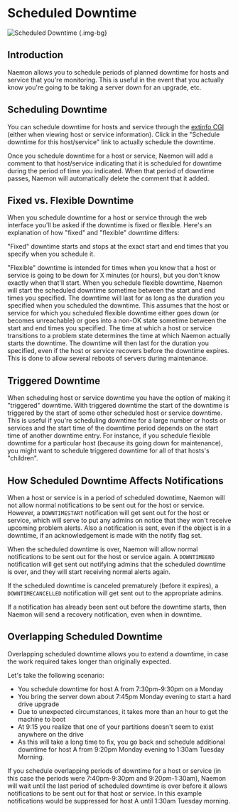 # Scheduled Downtime

![Scheduled Downtime](/images/usersguide/svg/downtime.svg) {.img-bg}


## Introduction

Naemon allows you to schedule periods of planned downtime for hosts and service that you're monitoring.  This is useful in the event that you actually know you're going to be taking a server down for an upgrade, etc.


## Scheduling Downtime

You can schedule downtime for hosts and service through the [extinfo CGI](cgis#extinfo_cgi) (either when viewing host or service information).  Click in the "Schedule downtime for this host/service" link to actually schedule the downtime.

Once you schedule downtime for a host or service, Naemon will add a comment to that host/service indicating that it is scheduled for downtime during the period of time you indicated.  When that period of downtime passes, Naemon will automatically delete the comment that it added.

## Fixed vs. Flexible Downtime

When you schedule downtime for a host or service through the web interface you'll be asked if the downtime is fixed or flexible.  Here's an explanation of how "fixed" and "flexible" downtime differs:

"Fixed" downtime starts and stops at the exact start and end times that you specify when you schedule it.

"Flexible" downtime is intended for times when you know that a host or service is going to be down for X minutes (or hours), but you don't know exactly when that'll start.  When you schedule flexible downtime, Naemon will start the scheduled downtime sometime between the start and end times you specified.  The downtime will last for as long as the duration you specified when you scheduled the downtime.  This assumes that the host or service for which you scheduled flexible downtime either goes down (or becomes unreachable) or goes into a non-OK state sometime between the start and end times you specified.  The time at which a host or service transitions to a problem state determines the time at which Naemon actually starts the downtime.  The downtime will then last for the duration you specified, even if the host or service recovers before the downtime expires.  This is done to allow several reboots of servers during maintenance.

## Triggered Downtime

When scheduling host or service downtime you have the option of making it "triggered" downtime.  With triggered downtime the start of the downtime is triggered by the start of some other scheduled host or service downtime.  This is useful if you're scheduling downtime for a large number or hosts or services and the start time of the downtime period depends on the start time of another downtime entry.  For instance, if you schedule flexible downtime for a particular host (because its going down for maintenance), you might want to schedule triggered downtime for all of that hosts's "children".

## How Scheduled Downtime Affects Notifications

When a host or service is in a period of scheduled downtime, Naemon will not allow normal notifications to be sent out for the host or service.  However, a `DOWNTIMESTART` notification will get sent out for the host or service, which will serve to put any admins on notice that they won't receive upcoming problem alerts. Also a notification is sent, even if the object is in a downtime, if an acknowledgement is made with the notify flag set.

When the scheduled downtime is over, Naemon will allow normal notifications to be sent out for the host or service again.  A `DOWNTIMEEND` notification will get sent out notifying admins that the scheduled downtime is over, and they will start receiving normal alerts again.

If the scheduled downtime is canceled prematurely (before it expires), a `DOWNTIMECANCELLED` notification will get sent out to the appropriate admins.

If a notification has already been sent out before the downtime starts, then Naemon will send a recovery notification, even when in downtime.

## Overlapping Scheduled Downtime

Overlapping scheduled downtime allows you to extend a downtime, in case the work required takes longer than originally expected.

Let's take the following scenario:

- You schedule downtime for host A from 7:30pm-9:30pm on a Monday
- You bring the server down about 7:45pm Monday evening to start a hard drive upgrade
- Due to unexpected circumstances, it takes more than an hour to get the machine to boot
- At 9:15 you realize that one of your partitions doesn't seem to exist anywhere on the drive
- As this will take a long time to fix, you go back and schedule additional downtime for host A from 9:20pm Monday evening to 1:30am Tuesday Morning.

If you schedule overlapping periods of downtime for a host or service (in this case the periods were 7:40pm-9:30pm and 9:20pm-1:30am), Naemon will wait until the last period of scheduled downtime is over before it allows notifications to be sent out for that host or service.  In this example notifications would be suppressed for host A until 1:30am Tuesday morning.
